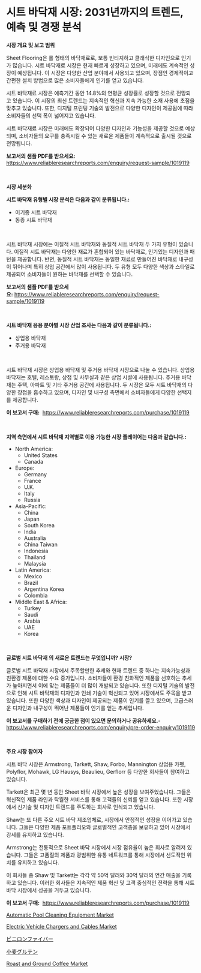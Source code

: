 <p><h1>시트 바닥재 시장: 2031년까지의 트렌드, 예측 및 경쟁 분석</h1></p><p><strong>시장 개요 및 보고 범위</strong></p>
<p><p>Sheet Flooring은 롤 형태의 바닥재료로, 보통 빈티지하고 클래식한 디자인으로 인기가 많습니다. 시트 바닥재료 시장은 현재 빠르게 성장하고 있으며, 미래에도 계속적인 성장이 예상됩니다. 이 시장은 다양한 산업 분야에서 사용되고 있으며, 장점인 경제적이고 간편한 설치 방법으로 많은 소비자들에게 인기를 얻고 있습니다.</p><p>시트 바닥재료 시장은 예측기간 동안 14.8%의 연평균 성장률로 성장할 것으로 전망되고 있습니다. 이 시장의 최신 트렌드는 지속적인 혁신과 지속 가능한 소재 사용에 초점을 맞추고 있습니다. 또한, 디지털 프린팅 기술의 발전으로 다양한 디자인이 제공됨에 따라 소비자들의 선택 폭이 넓어지고 있습니다.</p><p>시트 바닥재료 시장은 미래에도 확장되어 다양한 디자인과 기능성을 제공할 것으로 예상되며, 소비자들의 요구를 충족시킬 수 있는 새로운 제품들이 계속적으로 출시될 것으로 전망됩니다.</p></p>
<p><strong>보고서의 샘플 PDF를 받으세요:</strong> <a href="https://www.reliableresearchreports.com/enquiry/request-sample/1019119">https://www.reliableresearchreports.com/enquiry/request-sample/1019119</a></p>
<p>&nbsp;</p>
<p><strong>시장 세분화</strong></p>
<p><strong>시트 바닥재 유형별 시장 분석은 다음과 같이 분류됩니다.:</strong></p>
<p><ul><li>이기종 시트 바닥재</li><li>동종 시트 바닥재</li></ul></p>
<p>&nbsp;</p>
<p><p>시트 바닥재 시장에는 이질적 시트 바닥재와 동질적 시트 바닥재 두 가지 유형이 있습니다. 이질적 시트 바닥재는 다양한 재료가 혼합되어 있는 바닥재로, 인기있는 디자인과 패턴을 제공합니다. 반면, 동질적 시트 바닥재는 동일한 재료로 만들어진 바닥재로 내구성이 뛰어나며 특히 상업 공간에서 많이 사용됩니다. 두 유형 모두 다양한 색상과 스타일로 제공되어 소비자들이 원하는 바닥재를 선택할 수 있습니다.</p></p>
<p><strong>보고서의 샘플 PDF를 받으세요:</strong>&nbsp;<a href="https://www.reliableresearchreports.com/enquiry/request-sample/1019119">https://www.reliableresearchreports.com/enquiry/request-sample/1019119</a></p>
<p>&nbsp;</p>
<p><strong> 시트 바닥재 응용 분야별 시장 산업 조사는 다음과 같이 분류됩니다.:</strong></p>
<p><ul><li>상업용 바닥재</li><li>주거용 바닥재</li></ul></p>
<p>&nbsp;</p>
<p><p>시트 바닥재 시장은 상업용 바닥재 및 주거용 바닥재 시장으로 나눌 수 있습니다. 상업용 바닥재는 호텔, 레스토랑, 상점 및 사무실과 같은 상업 시설에 사용됩니다. 주거용 바닥재는 주택, 아파트 및 기타 주거용 공간에 사용됩니다. 두 시장은 모두 시트 바닥재의 다양한 장점을 흡수하고 있으며, 디자인 및 내구성 측면에서 소비자들에게 다양한 선택지를 제공합니다.</p></p>
<p><strong>이 보고서 구매:</strong>&nbsp; <a href="https://www.reliableresearchreports.com/purchase/1019119">https://www.reliableresearchreports.com/purchase/1019119</a></p>
<p>&nbsp;</p>
<p><strong>지역 측면에서 시트 바닥재 지역별로 이용 가능한 시장 플레이어는 다음과 같습니다.:</strong></p>
<p><ul>
    <li>
        North America:
        <ul>
            <li>United States</li>
            <li>Canada</li>
        </ul>
    </li>
    <li>
        Europe:
        <ul>
            <li>Germany</li>
            <li>France</li>
            <li>U.K.</li>
            <li>Italy</li>
            <li>Russia</li>
        </ul>
    </li>
    <li>
        Asia-Pacific:
        <ul>
            <li>China</li>
            <li>Japan</li>
            <li>South Korea</li>
            <li>India</li>
            <li>Australia</li>
            <li>China Taiwan</li>
            <li>Indonesia</li>
            <li>Thailand</li>
            <li>Malaysia</li>
        </ul>
    </li>
    <li>
        Latin America:
        <ul>
            <li>Mexico</li>
            <li>Brazil</li>
            <li>Argentina Korea</li>
            <li>Colombia</li>
        </ul>
    </li>
    <li>
        Middle East & Africa:
        <ul>
            <li>Turkey</li>
            <li>Saudi</li>
            <li>Arabia</li>
            <li>UAE</li>
            <li>Korea</li>
        </ul>
    </li>
    </ul></p>
<p>&nbsp;</p>
<p><strong>글로벌 시트 바닥재 의 새로운 트렌드는 무엇입니까? 시장?</strong></p>
<p><p>글로벌 시트 바닥재 시장에서 주목할만한 추세와 현재 트렌드 중 하나는 지속가능성과 친환경 제품에 대한 수요 증가입니다. 소비자들이 환경 친화적인 제품을 선호하는 추세가 높아지면서 이에 맞는 제품들이 더 많이 개발되고 있습니다. 또한 디지털 기술의 발전으로 인해 시트 바닥재의 디자인과 인쇄 기술이 혁신되고 있어 시장에서도 주목을 받고 있습니다. 또한 다양한 색상과 디자인이 제공되는 제품이 인기를 끌고 있으며, 고급스러운 디자인과 내구성이 뛰어난 제품들이 인기를 얻는 추세입니다.</p></p>
<p><strong>이 보고서를 구매하기 전에 궁금한 점이 있으면 문의하거나 공유하세요.</strong>- <a href="https://www.reliableresearchreports.com/enquiry/pre-order-enquiry/1019119">https://www.reliableresearchreports.com/enquiry/pre-order-enquiry/1019119</a></p>
<p>&nbsp;</p>
<p><strong>주요 시장 참여자</strong></p>
<p><p>시트 바닥 시장은 Armstrong, Tarkett, Shaw, Forbo, Mannington 상업용 카펫, Polyflor, Mohawk, LG Hausys, Beaulieu, Gerflorr 등 다양한 회사들이 참여하고 있습니다. </p><p>Tarkett은 최근 몇 년 동안 Sheet 바닥 시장에서 높은 성장을 보여주었습니다. 그들은 혁신적인 제품 라인과 탁월한 서비스를 통해 고객들의 신뢰를 얻고 있습니다. 또한 시장에서 신기술 및 디자인 트렌드를 주도하는 회사로 인식되고 있습니다.</p><p>Shaw는 또 다른 주요 시트 바닥 제조업체로, 시장에서 안정적인 성장을 이어가고 있습니다. 그들은 다양한 제품 포트폴리오와 글로벌적인 고객층을 보유하고 있어 시장에서 강세를 유지하고 있습니다.</p><p>Armstrong는 전통적으로 Sheet 바닥 시장에서 시장 점유율이 높은 회사로 알려져 있습니다. 그들은 고품질의 제품과 광범위한 유통 네트워크를 통해 시장에서 선도적인 위치를 유지하고 있습니다.</p><p>이 회사들 중 Shaw 및 Tarkett는 각각 약 50억 달러와 30억 달러의 연간 매출을 기록하고 있습니다. 이러한 회사들은 지속적인 제품 혁신 및 고객 중심적인 전략을 통해 시트 바닥 시장에서 성공을 거두고 있습니다.</p></p>
<p><strong>이 보고서 구매:</strong>&nbsp;&nbsp;<a href="https://www.reliableresearchreports.com/purchase/1019119">https://www.reliableresearchreports.com/purchase/1019119</a></p>
<p><p><a href="https://github.com/juniordelafrance/Market-Research-Report-List-2/blob/main/automatic-pool-cleaning-equipment-market.md">Automatic Pool Cleaning Equipment Market</a></p><p><a href="https://issuu.com/reportprime-2/docs/electric-vehicle-chargers-and-cables-market-size-2">Electric Vehicle Chargers and Cables Market</a></p><p><a href="https://github.com/SantosDicki04/Market-Research-Report-List-1/blob/main/341339017236.md">ビニロンファイバー</a></p><p><a href="https://github.com/moulafa/Market-Research-Report-List-1/blob/main/882286617235.md">小麦グルテン</a></p><p><a href="https://github.com/rahu1506/Market-Research-Report-List-3/blob/main/roast-and-ground-coffee-market.md">Roast and Ground Coffee Market</a></p></p>
